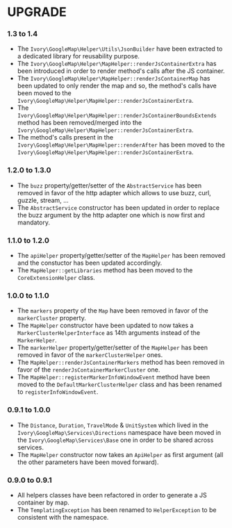 # UPGRADE

### 1.3 to 1.4

 * The `Ivory\GoogleMap\Helper\Utils\JsonBuilder` have been extracted to a dedicated library for reusability purpose.
 * The `Ivory\GoogleMap\Helper\MapHelper::renderJsContainerExtra` has been introduced in order to render method's calls
   after the JS container.
 * The `Ivory\GoogleMap\Helper\MapHelper::renderJsContainerMap` has been updated to only render the map and so, the
   method's calls have been moved to the `Ivory\GoogleMap\Helper\MapHelper::renderJsContainerExtra`.
 * The `Ivory\GoogleMap\Helper\MapHelper::renderJsContainerBoundsExtends` method has been removed/merged into the
   `Ivory\GoogleMap\Helper\MapHelper::renderJsContainerExtra`.
 * The method's calls present in the `Ivory\GoogleMap\Helper\MapHelper::renderAfter` has been moved to the
   `Ivory\GoogleMap\Helper\MapHelper::renderJsContainerExtra`.

### 1.2.0 to 1.3.0

 * The `buzz` property/getter/setter of the `AbstractService` has been removed in favor of the http adapter which
   allows to use buzz, curl, guzzle, stream, ...
 * The `AbstractService` constructor has been updated in order to replace the buzz argument by the http adapter one
   which is now first and mandatory.

### 1.1.0 to 1.2.0

 * The `apiHelper` property/getter/setter of the `MapHelper` has been removed and the constuctor has been updated
   accordingly.
 * The `MapHelper::getLibraries` method has been moved to the `CoreExtensionHelper` class.

### 1.0.0 to 1.1.0

 * The `markers` property of the `Map` have been removed in favor of the `markerCluster` property.
 * The `MapHelper` constructor have been updated to now takes a `MarkerClusterHelperInterface` as 14th arguments
   instead of the `MarkerHelper`.
 * The `markerHelper` property/getter/setter of the `MapHelper` has been removed in favor of the `markerClusterHelper`
   ones.
 * The `MapHelper::renderJsContainerMarkers` method has been removed in favor of the
   `renderJsContainerMarkerCluster` one.
 * The `MapHelper::registerMarkerInfoWindowEvent` method have been moved to the `DefaultMarkerClusterHelper` class and
   has been renamed to `registerInfoWindowEvent`.

### 0.9.1 to 1.0.0

 * The  `Distance`, `Duration`, `TravelMode` & `UnitSystem` which lived in the `Ivory\GoogleMap\Services\Directions`
   namespace have been moved in the `Ivory\GoogleMap\Services\Base` one in order to be shared across services.
 * The `MapHelper` constructor now takes an `ApiHelper` as first argument (all the other parameters have been moved
   forward).

### 0.9.0 to 0.9.1

 * All helpers classes have been refactored in order to generate a JS container by map.
 * The `TemplatingException` has been renamed to `HelperException` to be consistent with the namespace.
